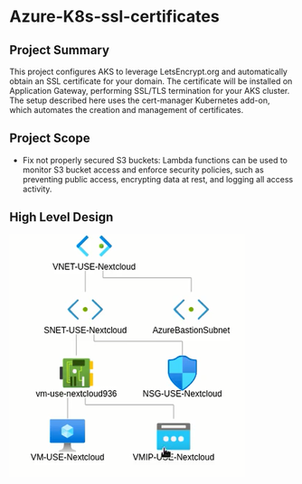 # Azure-K8s-ssl-certificates

## Project Summary 
This project configures AKS to leverage LetsEncrypt.org and automatically obtain an SSL certificate for your domain. The certificate will be installed on Application Gateway, performing SSL/TLS termination for your AKS cluster. The setup described here uses the cert-manager Kubernetes add-on, which automates the creation and management of certificates.

## Project Scope

- Fix not properly secured S3 buckets: Lambda functions can be used to monitor S3 bucket access and enforce security policies, such as preventing public access, 
encrypting data at rest, and logging all access activity.

## High Level Design

![ssl design](<azure vm and web server.PNG>)

